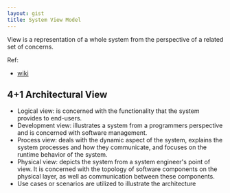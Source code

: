 ```yaml
---
layout: gist
title: System View Model
---
```


View is a representation of a whole system from the perspective of a related set of concerns.

Ref:
- [wiki](https://en.wikipedia.org/wiki/View_model)

## 4+1 Architectural View


- Logical view: is concerned with the functionality that the system provides to end-users.
- Development view: illustrates a system from a programmers perspective and is concerned with software management.
- Process view: deals with the dynamic aspect of the system, explains the system processes and how they communicate, and focuses on the runtime behavior of the system.
- Physical view: depicts the system from a system engineer's point of view. It is concerned with the topology of software components on the physical layer, as well as communication between these components.
- Use cases or scenarios are utilized to illustrate the architecture